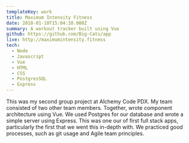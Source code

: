 ```yaml
---
templateKey: work
title: Maximum Intensity Fitness
date: 2018-01-10T15:04:10.000Z
summary: A workout tracker built using Vue
github: https://github.com/Big-Cats/app
live: http://maximumintensity.fitness
tech:
  - Node
  - Javascript
  - Vue
  - HTML
  - CSS
  - PostgresSQL
  - Express
---
```


This was my second group project at Alchemy Code PDX. My team consisted of two other team members. Together, wrote component architecture using Vue. We used Postgres for our database and wrote a simple server using Express. This was one our of first full stack apps, particularly the first that we went this in-depth with. We practiced good processes, such as git usage and Agile team principles.
